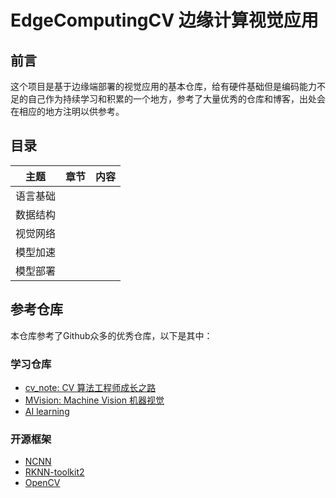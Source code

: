 # EdgeComputingCV 边缘计算视觉应用

## 前言

这个项目是基于边缘端部署的视觉应用的基本仓库，给有硬件基础但是编码能力不足的自己作为持续学习和积累的一个地方，参考了大量优秀的仓库和博客，出处会在相应的地方注明以供参考。



## 目录

| 主题     | 章节 |  内容   | 
| -------- | ---- | --- |
| 语言基础 |      |     |
| 数据结构 |      |     |
| 视觉网络 |      |     |
| 模型加速 |      |     |
| 模型部署 |      |     |

## 参考仓库

本仓库参考了Github众多的优秀仓库，以下是其中：

### 学习仓库

- [cv_note: CV 算法工程师成长之路](https://github.com/HarleysZhang/cv_note)
- [MVision: Machine Vision 机器视觉](https://github.com/Ewenwan/MVision)
- [AI learning](https://github.com/apachecn/ailearning)

### 开源框架

- [NCNN](https://github.com/Tencent/ncnn)
- [RKNN-toolkit2](https://github.com/rockchip-linux/rknn-toolkit2)
- [OpenCV](https://github.com/opencv/opencv)
